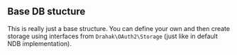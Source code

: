 Base DB stucture
----------------
This is really just a base structure. You can define your own and then create storage using interfaces from `Drahak\OAuth2\Storage` (just like in default NDB implementation).
